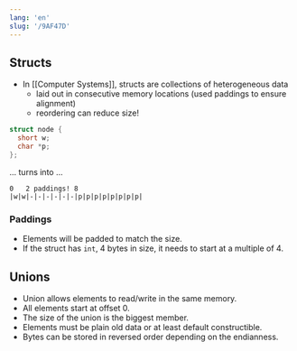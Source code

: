 ```yaml
---
lang: 'en'
slug: '/9AF47D'
---
```


## Structs

- In [[Computer Systems]], structs are collections of heterogeneous data
  - laid out in consecutive memory locations (used paddings to ensure alignment)
  - reordering can reduce size!

```cpp
struct node {
  short w;
  char *p;
};
```

... turns into ...

```
0   2 paddings! 8
|w|w|-|-|-|-|-|-|p|p|p|p|p|p|p|p|
```

### Paddings

- Elements will be padded to match the size.
- If the struct has `int`, 4 bytes in size, it needs to start at a multiple of 4.

## Unions

- Union allows elements to read/write in the same memory.
- All elements start at offset 0.
- The size of the union is the biggest member.
- Elements must be plain old data or at least default constructible.
- Bytes can be stored in reversed order depending on the endianness.
